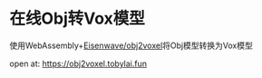 # 在线Obj转Vox模型
使用WebAssembly+[Eisenwave/obj2voxel](https://github.com/Eisenwave/obj2voxel)将Obj模型转换为Vox模型

open at: <https://obj2voxel.tobylai.fun>